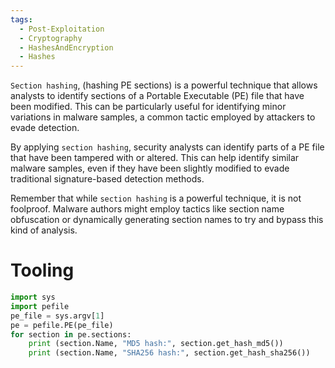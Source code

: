 ```yaml
---
tags:
  - Post-Exploitation
  - Cryptography
  - HashesAndEncryption
  - Hashes
---
```


`Section hashing`, (hashing PE sections) is a powerful technique that allows analysts to identify sections of a Portable Executable (PE) file that have been modified. This can be particularly useful for identifying minor variations in malware samples, a common tactic employed by attackers to evade detection.

By applying `section hashing`, security analysts can identify parts of a PE file that have been tampered with or altered. This can help identify similar malware samples, even if they have been slightly modified to evade traditional signature-based detection methods.

Remember that while `section hashing` is a powerful technique, it is not foolproof. Malware authors might employ tactics like section name obfuscation or dynamically generating section names to try and bypass this kind of analysis.
# Tooling 

```python
import sys
import pefile
pe_file = sys.argv[1]
pe = pefile.PE(pe_file)
for section in pe.sections:
    print (section.Name, "MD5 hash:", section.get_hash_md5())
    print (section.Name, "SHA256 hash:", section.get_hash_sha256())
```